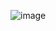
![image](https://user-images.githubusercontent.com/91023374/145806292-b2a832de-d781-434c-91cb-e8ca13b75955.png)
